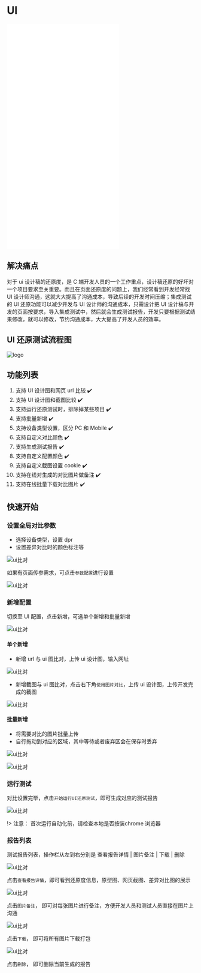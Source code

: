 # UI


<iframe src="//player.bilibili.com/player.html?aid=865632005&bvid=BV1654y1T7uF&cid=1044463115&page=1" scrolling="no" border="0" frameborder="no" framespacing="0"  height="600"  style=”width: 100%;height: 500px; max-width: 100%;align:center;padding:20px 0;”> </iframe>

## 解决痛点

对于 ui 设计稿的还原度，是 C 端开发人员的一个工作重点，设计稿还原的好坏对一个项目要求至关重要。而且在页面还原度的问题上，我们经常看到开发经常找 UI 设计师沟通，这就大大提高了沟通成本，导致后续的开发时间压缩；集成测试的 UI 还原功能可以减少开发与 UI 设计师的沟通成本，只需设计把 UI 设计稿与开发的页面按要求，导入集成测试中，然后就会生成测试报告，开发只要根据测试结果修改，就可以修改，节约沟通成本，大大提高了开发人员的效率。

## UI 还原测试流程图

![logo](../img/ui.png)

## 功能列表

1.  支持 UI 设计图和网页 url 比较 :heavy_check_mark:
2.  支持 UI 设计图和截图比较 :heavy_check_mark:
3.  支持运行还原测试时，排除掉某些项目 :heavy_check_mark:
4.  支持批量新增 :heavy_check_mark:
5.  支持设备类型设置，区分 PC 和 Mobile :heavy_check_mark:
6.  支持自定义对比颜色 :heavy_check_mark:
7.  支持生成测试报告 :heavy_check_mark:
8.  支持自定义配置颜色 :heavy_check_mark:
9.  支持自定义截图设置 cookie :heavy_check_mark:
10. 支持在线对生成的对比图片做备注 :heavy_check_mark:
11. 支持在线批量下载对比图片 :heavy_check_mark:

## 快速开始

### 设置全局对比参数

-   选择设备类型，设置 dpr
-   设置差异对比时的颜色标注等

![ui比对](../img/ui/01.png '::etest-col-8')

如果有页面传参需求，可点击`参数配置`进行设置

![ui比对](../img/ui/02.png '::etest-col-8')

### 新增配置

切换至 UI 配置，点击新增，可选单个新增和批量新增

![ui比对](../img/ui/03.png '::etest-col-8')

#### 单个新增

-   新增 url 与 ui 图比对，上传 ui 设计图，输入网址

![ui比对](../img/ui/04.png '::etest-col-8')

-   新增截图与 ui 图比对，点击右下角`使用图片对比`，上传 ui 设计图，上传开发完成的截图

![ui比对](../img/ui/05.png '::etest-col-8')

#### 批量新增

-   将需要对比的图片批量上传
-   自行拖动到对应的区域，其中等待或者废弃区会在保存时丢弃

![ui比对](../img/ui/06.png '::etest-col-8')

![ui比对](../img/ui/07.png '::etest-col-8')

### 运行测试

对比设置完毕，点击`开始运行UI还原测试`，即可生成对应的测试报告

![ui比对](../img/ui/08.png '::etest-col-8')

!> 注意： 首次运行自动化前，请检查本地是否按装chrome 浏览器

### 报告列表

测试报告列表，操作栏从左到右分别是 查看报告详情 | 图片备注 | 下载 | 删除

![ui比对](../img/ui/09.png '::etest-col-8')

点击`查看报告详情`，即可看到还原度信息，原型图、网页截图、差异对比图的展示

![ui比对](../img/ui/10.png '::etest-col-8')

点击`图片备注`， 即可对每张图片进行备注，方便开发人员和测试人员直接在图片上沟通

![ui比对](../img/ui/11.png '::etest-col-8')

点击`下载`， 即可将所有图片下载打包

![ui比对](../img/ui/12.png '::etest-col-8')

点击`删除`， 即可删除当前生成的报告
